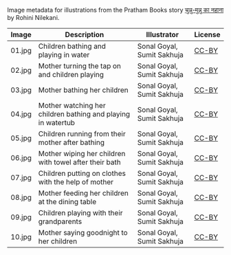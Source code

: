 Image metadata for illustrations from the Pratham Books story [चुन्नु-मुन्नु का नहाना](https://storyweaver.org.in/stories/2779-chunnu-munnu) by Rohini Nilekani.

Image | Description | Illustrator | License
----- | ----------- | ----------- | -------
01.jpg | Children bathing and playing in water | Sonal Goyal, Sumit Sakhuja | [CC-BY](https://creativecommons.org/licenses/by/4.0/)
02.jpg | Mother turning the tap on and children playing | Sonal Goyal, Sumit Sakhuja | [CC-BY](https://creativecommons.org/licenses/by/4.0/)
03.jpg | Mother bathing her children | Sonal Goyal, Sumit Sakhuja | [CC-BY](https://creativecommons.org/licenses/by/4.0/)
04.jpg | Mother watching her children bathing and playing in watertub | Sonal Goyal, Sumit Sakhuja | [CC-BY](https://creativecommons.org/licenses/by/4.0/)
05.jpg | Children running from their mother after bathing | Sonal Goyal, Sumit Sakhuja | [CC-BY](https://creativecommons.org/licenses/by/4.0/)
06.jpg | Mother wiping her children with towel after their bath | Sonal Goyal, Sumit Sakhuja | [CC-BY](https://creativecommons.org/licenses/by/4.0/)
07.jpg | Children putting on clothes with the help of mother | Sonal Goyal, Sumit Sakhuja | [CC-BY](https://creativecommons.org/licenses/by/4.0/)
08.jpg | Mother feeding her children at the dining table | Sonal Goyal, Sumit Sakhuja | [CC-BY](https://creativecommons.org/licenses/by/4.0/)
09.jpg | Children playing with their grandparents | Sonal Goyal, Sumit Sakhuja | [CC-BY](https://creativecommons.org/licenses/by/4.0/)
10.jpg | Mother saying goodnight to her children | Sonal Goyal, Sumit Sakhuja | [CC-BY](https://creativecommons.org/licenses/by/4.0/)